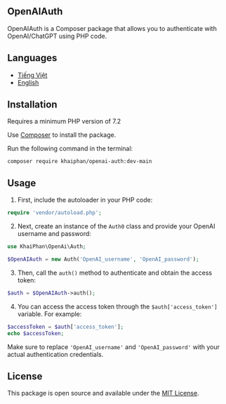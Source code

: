 ## OpenAIAuth

OpenAIAuth is a Composer package that allows you to authenticate with OpenAI/ChatGPT using PHP code.

## Languages

- [Tiếng Việt](README_vi.md)
- [English](README.md)

## Installation

Requires a minimum PHP version of 7.2

Use [Composer](https://getcomposer.org) to install the package.

Run the following command in the terminal:

```
composer require khaiphan/openai-auth:dev-main
```

## Usage

1. First, include the autoloader in your PHP code:

```php
require 'vendor/autoload.php';
```

2. Next, create an instance of the `Auth0` class and provide your OpenAI username and password:

```php
use KhaiPhan\OpenAi\Auth;

$OpenAIAuth = new Auth('OpenAI_username', 'OpenAI_password');
```

3. Then, call the `auth()` method to authenticate and obtain the access token:

```php
$auth = $OpenAIAuth->auth();
```

4. You can access the access token through the `$auth['access_token']` variable. For example:

```php
$accessToken = $auth['access_token'];
echo $accessToken;
```

Make sure to replace `'OpenAI_username'` and `'OpenAI_password'` with your actual authentication credentials.

## License

This package is open source and available under the [MIT License](https://opensource.org/licenses/MIT).
